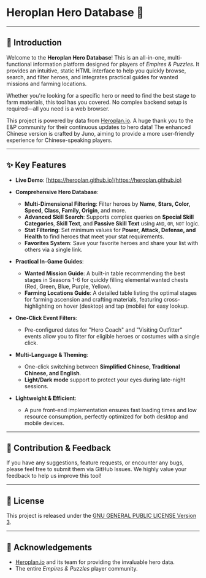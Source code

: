 # Heroplan Hero Database 🐉

---

## 🚀 Introduction

Welcome to the **Heroplan Hero Database**! This is an all-in-one, multi-functional information platform designed for players of *Empires & Puzzles*. It provides an intuitive, static HTML interface to help you quickly browse, search, and filter heroes, and integrates practical guides for wanted missions and farming locations.

Whether you're looking for a specific hero or need to find the best stage to farm materials, this tool has you covered. No complex backend setup is required—all you need is a web browser.

This project is powered by data from [Heroplan.io](https://heroplan.io/). A huge thank you to the E&P community for their continuous updates to hero data! The enhanced Chinese version is crafted by Juno, aiming to provide a more user-friendly experience for Chinese-speaking players.

---

## ✨ Key Features

* **Live Demo**: [https://heroplan.github.io](https://heroplan.github.io)

* **Comprehensive Hero Database**:
    * **Multi-Dimensional Filtering**: Filter heroes by **Name**, **Stars, Color, Speed, Class, Family, Origin**, and more.
    * **Advanced Skill Search**: Supports complex queries on **Special Skill Categories**, **Skill Text**, and **Passive Skill Text** using `AND`, `OR`, `NOT` logic.
    * **Stat Filtering**: Set minimum values for **Power, Attack, Defense, and Health** to find heroes that meet your stat requirements.
    * **Favorites System**: Save your favorite heroes and share your list with others via a single link.

* **Practical In-Game Guides**:
    * **Wanted Mission Guide**: A built-in table recommending the best stages in Seasons 1-6 for quickly filling elemental wanted chests (Red, Green, Blue, Purple, Yellow).
    * **Farming Locations Guide**: A detailed table listing the optimal stages for farming ascension and crafting materials, featuring cross-highlighting on hover (desktop) and tap (mobile) for easy lookup.

* **One-Click Event Filters**:
    * Pre-configured dates for "Hero Coach" and "Visiting Outfitter" events allow you to filter for eligible heroes or costumes with a single click.

* **Multi-Language & Theming**:
    * One-click switching between **Simplified Chinese, Traditional Chinese, and English**.
    * **Light/Dark mode** support to protect your eyes during late-night sessions.

* **Lightweight & Efficient**:
    * A pure front-end implementation ensures fast loading times and low resource consumption, perfectly optimized for both desktop and mobile devices.

---

## 🤝 Contribution & Feedback

If you have any suggestions, feature requests, or encounter any bugs, please feel free to submit them via GitHub Issues. We highly value your feedback to help us improve this tool!

---

## 📜 License

This project is released under the [GNU GENERAL PUBLIC LICENSE Version 3](LICENSE).

---

## 🙏 Acknowledgements

* [Heroplan.io](https://heroplan.io/) and its team for providing the invaluable hero data.
* The entire *Empires & Puzzles* player community.